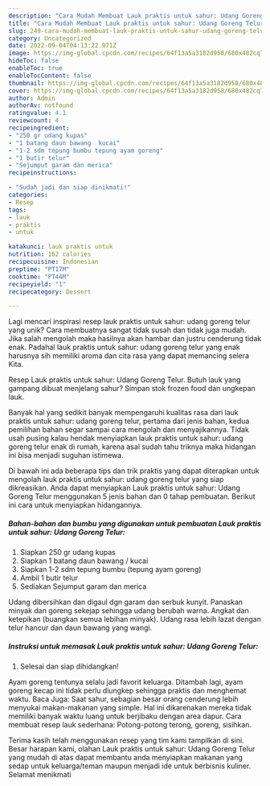 ```yaml
---
description: "Cara Mudah Membuat Lauk praktis untuk sahur: Udang Goreng Telur yang Lezat Sekali"
title: "Cara Mudah Membuat Lauk praktis untuk sahur: Udang Goreng Telur yang Lezat Sekali"
slug: 249-cara-mudah-membuat-lauk-praktis-untuk-sahur-udang-goreng-telur-yang-lezat-sekali
category: Uncategorized
date: 2022-09-04T04:13:22.971Z
image: https://img-global.cpcdn.com/recipes/64f13a5a3182d958/680x482cq70/lauk-praktis-untuk-sahur-udang-goreng-telur-foto-resep-utama.jpg
hideToc: false
enableToc: true
enableTocContent: false
thumbnail: https://img-global.cpcdn.com/recipes/64f13a5a3182d958/680x482cq70/lauk-praktis-untuk-sahur-udang-goreng-telur-foto-resep-utama.jpg
cover: https://img-global.cpcdn.com/recipes/64f13a5a3182d958/680x482cq70/lauk-praktis-untuk-sahur-udang-goreng-telur-foto-resep-utama.jpg
author: Admin
authorAv: notfound
ratingvalue: 4.1
reviewcount: 4
recipeingredient:
- "250 gr udang kupas"
- "1 batang daun bawang  kucai"
- "1-2 sdm tepung bumbu tepung ayam goreng"
- "1 butir telur"
- "Sejumput garam dan merica"
recipeinstructions:

- "Sudah jadi dan siap dinikmati!"
categories:
- Resep
tags:
- lauk
- praktis
- untuk

katakunci: lauk praktis untuk 
nutrition: 162 calories
recipecuisine: Indonesian
preptime: "PT17M"
cooktime: "PT44M"
recipeyield: "1"
recipecategory: Dessert

---
```





Lagi mencari inspirasi resep lauk praktis untuk sahur: udang goreng telur yang unik? Cara membuatnya sangat tidak susah dan tidak juga mudah. Jika salah mengolah maka hasilnya akan hambar dan justru cenderung tidak enak. Padahal lauk praktis untuk sahur: udang goreng telur yang enak harusnya sih memiliki aroma dan cita rasa yang dapat memancing selera Kita.





Resep Lauk praktis untuk sahur: Udang Goreng Telur. Butuh lauk yang gampang dibuat menjelang sahur? Simpan stok frozen food dan ungkepan lauk.

Banyak hal yang sedikit banyak mempengaruhi kualitas rasa dari lauk praktis untuk sahur: udang goreng telur, pertama dari jenis bahan, kedua pemilihan bahan segar sampai cara mengolah dan menyajikannya. Tidak usah pusing kalau hendak menyiapkan lauk praktis untuk sahur: udang goreng telur enak di rumah, karena asal sudah tahu triknya maka hidangan ini bisa menjadi suguhan istimewa.






Di bawah ini ada beberapa tips dan trik praktis yang dapat diterapkan untuk mengolah lauk praktis untuk sahur: udang goreng telur yang siap dikreasikan. Anda dapat menyiapkan Lauk praktis untuk sahur: Udang Goreng Telur menggunakan 5 jenis bahan dan 0 tahap pembuatan. Berikut ini cara untuk menyiapkan hidangannya.

<!--inarticleads1-->

##### Bahan-bahan dan bumbu yang digunakan untuk pembuatan Lauk praktis untuk sahur: Udang Goreng Telur:

1. Siapkan 250 gr udang kupas
1. Siapkan 1 batang daun bawang / kucai
1. Siapkan 1-2 sdm tepung bumbu (tepung ayam goreng)
1. Ambil 1 butir telur
1. Sediakan Sejumput garam dan merica


Udang dibersihkan dan digaul dgn garam dan serbuk kunyit. Panaskan minyak dan goreng sekejap sehingga udang berubah warna. Angkat dan ketepikan (buangkan semua lebihan minyak). Udang rasa lebih lazat dengan telur hancur dan daun bawang yang wangi. 

<!--inarticleads2-->

##### Instruksi untuk memasak Lauk praktis untuk sahur: Udang Goreng Telur:


1. Selesai dan siap dihidangkan!

Ayam goreng tentunya selalu jadi favorit keluarga. Ditambah lagi, ayam goreng kecap ini tidak perlu diungkep sehingga praktis dan menghemat waktu. Baca Juga: Saat sahur, sebagian besar orang cenderung lebih menyukai makan-makanan yang simple. Hal ini dikarenakan mereka tidak memiliki banyak waktu luang untuk berjibaku dengan area dapur. Cara membuat resep lauk sederhana: Potong-potong terong, goreng, sisihkan. 

Terima kasih telah menggunakan resep yang tim kami tampilkan di sini. Besar harapan kami, olahan Lauk praktis untuk sahur: Udang Goreng Telur yang mudah di atas dapat membantu anda menyiapkan makanan yang sedap untuk keluarga/teman maupun menjadi ide untuk berbisnis kuliner. Selamat menikmati
